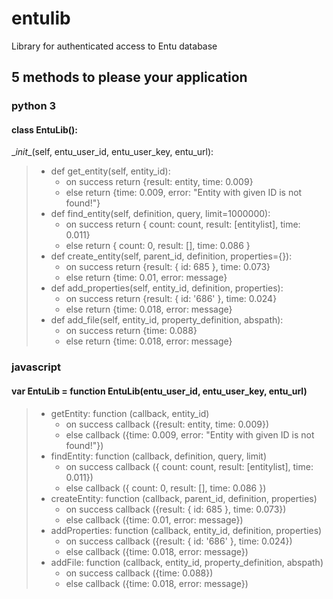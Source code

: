 entulib
=======

Library for authenticated access to Entu database

## 5 methods to please your application

### python 3
#### class EntuLib():
\__init__(self, entu_user_id, entu_user_key, entu_url):  
>
>  - def get_entity(self, entity_id):  
>    - on success return {result: entity, time: 0.009}
>    - else return {time: 0.009, error: "Entity with given ID is not found!"}
>  - def find_entity(self, definition, query, limit=1000000):
>    - on success return { count: count, result: [entitylist], time: 0.011}
>    - else return { count: 0, result: [], time: 0.086 }
>  - def create_entity(self, parent_id, definition, properties={}):
>    - on success return {result: { id: 685 }, time: 0.073}
>    - else return {time: 0.01, error: message}
>  - def add_properties(self, entity_id, definition, properties):
>    - on success return {result: { id: '686' }, time: 0.024}
>    - else return {time: 0.018, error: message}
>  - def add_file(self, entity_id, property_definition, abspath):
>    - on success return {time: 0.088}
>    - else return {time: 0.018, error: message}


### javascript
#### var EntuLib = function EntuLib(entu_user_id, entu_user_key, entu_url)
> - getEntity: function (callback, entity_id)
>    - on success callback ({result: entity, time: 0.009})
>    - else callback ({time: 0.009, error: "Entity with given ID is not found!"})
> - findEntity: function (callback, definition, query, limit)
>    - on success callback ({ count: count, result: [entitylist], time: 0.011})
>    - else callback ({ count: 0, result: [], time: 0.086 })
> - createEntity: function (callback, parent_id, definition, properties)
>    - on success callback ({result: { id: 685 }, time: 0.073})
>    - else callback ({time: 0.01, error: message})
> - addProperties: function (callback, entity_id, definition, properties)
>    - on success callback ({result: { id: '686' }, time: 0.024})
>    - else callback ({time: 0.018, error: message})
> - addFile: function (callback, entity_id, property_definition, abspath)
>    - on success callback ({time: 0.088})
>    - else callback ({time: 0.018, error: message})
